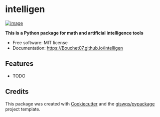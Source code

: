 # intelligen


[![image](https://img.shields.io/pypi/v/intelligen.svg)](https://pypi.python.org/pypi/intelligen)


**This is a Python package for math and artificial intelligence tools**


-   Free software: MIT license
-   Documentation: https://Bouchet07.github.io/intelligen
    

## Features

-   TODO

## Credits

This package was created with [Cookiecutter](https://github.com/cookiecutter/cookiecutter) and the [giswqs/pypackage](https://github.com/giswqs/pypackage) project template.
